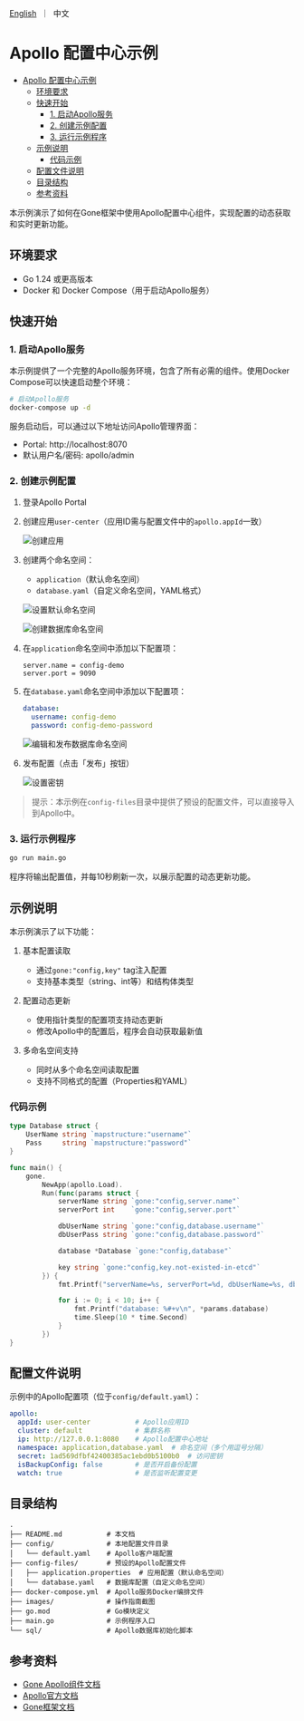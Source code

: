 [//]: # (desc: Apollo配置中心示例)

<p>
    <a href="README.md">English</a>&nbsp ｜&nbsp 中文
</p>

# Apollo 配置中心示例
- [Apollo 配置中心示例](#apollo-配置中心示例)
  - [环境要求](#环境要求)
  - [快速开始](#快速开始)
    - [1. 启动Apollo服务](#1-启动apollo服务)
    - [2. 创建示例配置](#2-创建示例配置)
    - [3. 运行示例程序](#3-运行示例程序)
  - [示例说明](#示例说明)
    - [代码示例](#代码示例)
  - [配置文件说明](#配置文件说明)
  - [目录结构](#目录结构)
  - [参考资料](#参考资料)

本示例演示了如何在Gone框架中使用Apollo配置中心组件，实现配置的动态获取和实时更新功能。

## 环境要求

- Go 1.24 或更高版本
- Docker 和 Docker Compose（用于启动Apollo服务）

## 快速开始

### 1. 启动Apollo服务

本示例提供了一个完整的Apollo服务环境，包含了所有必需的组件。使用Docker Compose可以快速启动整个环境：

```bash
# 启动Apollo服务
docker-compose up -d
```

服务启动后，可以通过以下地址访问Apollo管理界面：
- Portal: http://localhost:8070
- 默认用户名/密码: apollo/admin

### 2. 创建示例配置

1. 登录Apollo Portal
2. 创建应用`user-center`（应用ID需与配置文件中的`apollo.appId`一致）

   ![创建应用](./images/1.create-application.png)

3. 创建两个命名空间：
   - `application`（默认命名空间）
   - `database.yaml`（自定义命名空间，YAML格式）

   ![设置默认命名空间](./images/2.set-default-namespace.png)

   ![创建数据库命名空间](./images/3.create-database-namespace.png)

4. 在`application`命名空间中添加以下配置项：
   ```properties
   server.name = config-demo
   server.port = 9090
   ```

5. 在`database.yaml`命名空间中添加以下配置项：
   ```yaml
   database:
     username: config-demo
     password: config-demo-password
   ```

   ![编辑和发布数据库命名空间](./images/4.edit-and-release-database-ns.png)

6. 发布配置（点击「发布」按钮）

   ![设置密钥](./images/5.set-secret.png)

> 提示：本示例在`config-files`目录中提供了预设的配置文件，可以直接导入到Apollo中。

### 3. 运行示例程序

```bash
go run main.go
```

程序将输出配置值，并每10秒刷新一次，以展示配置的动态更新功能。

## 示例说明

本示例演示了以下功能：

1. 基本配置读取
   - 通过`gone:"config,key"` tag注入配置
   - 支持基本类型（string、int等）和结构体类型

2. 配置动态更新
   - 使用指针类型的配置项支持动态更新
   - 修改Apollo中的配置后，程序会自动获取最新值

3. 多命名空间支持
   - 同时从多个命名空间读取配置
   - 支持不同格式的配置（Properties和YAML）

### 代码示例

```go
type Database struct {
	UserName string `mapstructure:"username"`
	Pass     string `mapstructure:"password"`
}

func main() {
	gone.
		NewApp(apollo.Load).
		Run(func(params struct {
			serverName string `gone:"config,server.name"`
			serverPort int    `gone:"config,server.port"`

			dbUserName string `gone:"config,database.username"`
			dbUserPass string `gone:"config,database.password"`

			database *Database `gone:"config,database"`

			key string `gone:"config,key.not-existed-in-etcd"`
		}) {
			fmt.Printf("serverName=%s, serverPort=%d, dbUserName=%s, dbUserPass=%s, key=%s\n", params.serverName, params.serverPort, params.dbUserName, params.dbUserPass, params.key)

			for i := 0; i < 10; i++ {
				fmt.Printf("database: %#+v\n", *params.database)
				time.Sleep(10 * time.Second)
			}
		})
}
```

## 配置文件说明

示例中的Apollo配置项（位于`config/default.yaml`）：

```yaml
apollo:
  appId: user-center           # Apollo应用ID
  cluster: default             # 集群名称
  ip: http://127.0.0.1:8080    # Apollo配置中心地址
  namespace: application,database.yaml  # 命名空间（多个用逗号分隔）
  secret: 1ad569dfbf42400385ac1ebd0b5100b0  # 访问密钥
  isBackupConfig: false        # 是否开启备份配置
  watch: true                  # 是否监听配置变更
```

## 目录结构

```
.
├── README.md           # 本文档
├── config/             # 本地配置文件目录
│   └── default.yaml    # Apollo客户端配置
├── config-files/       # 预设的Apollo配置文件
│   ├── application.properties  # 应用配置（默认命名空间）
│   └── database.yaml   # 数据库配置（自定义命名空间）
├── docker-compose.yml  # Apollo服务Docker编排文件
├── images/             # 操作指南截图
├── go.mod              # Go模块定义
├── main.go             # 示例程序入口
└── sql/                # Apollo数据库初始化脚本
```

## 参考资料

- [Gone Apollo组件文档](https://github.com/gone-io/goner/tree/main/apollo)
- [Apollo官方文档](https://www.apolloconfig.com/)
- [Gone框架文档](https://github.com/gone-io/gone)